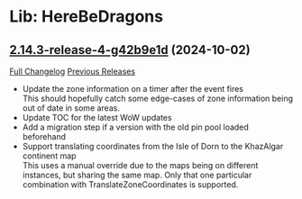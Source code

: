 # Lib: HereBeDragons

## [2.14.3-release-4-g42b9e1d](https://github.com/Nevcairiel/HereBeDragons/tree/42b9e1d91fbb7049bea8200f7c2107d0b37dfaa0) (2024-10-02)
[Full Changelog](https://github.com/Nevcairiel/HereBeDragons/compare/2.14.3-release...42b9e1d91fbb7049bea8200f7c2107d0b37dfaa0) [Previous Releases](https://github.com/Nevcairiel/HereBeDragons/releases)

- Update the zone information on a timer after the event fires  
    This should hopefully catch some edge-cases of zone information being  
    out of date in some areas.  
- Update TOC for the latest WoW updates  
- Add a migration step if a version with the old pin pool loaded beforehand  
- Support translating coordinates from the Isle of Dorn to the KhazAlgar continent map  
    This uses a manual override due to the maps being on different  
    instances, but sharing the same map. Only that one particular  
    combination with TranslateZoneCoordinates is supported.  
